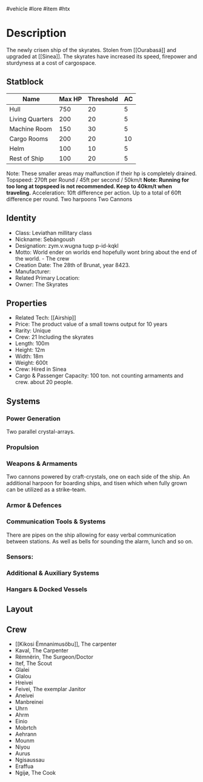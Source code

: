 #vehicle #lore #item #htx 
# Description
The newly crisen ship of the skyrates. Stolen from [[Ourabasá]] and upgraded at [[Sinea]]. The skyrates have increased its speed, firepower and sturdyness at a cost of cargospace.
## Statblock
| Name            | Max HP | Threshold | AC  |
| --------------- | ------ | --------- | --- |
| Hull            | 750    | 20        | 5   |
| Living Quarters | 200    | 20        | 5   |
| Machine Room    | 150    | 30        | 5   |
| Cargo Rooms     | 200    | 20        | 10  |
| Helm            | 100    | 10        | 5   |
| Rest of Ship    | 100    | 20        | 5   | 
Note: These smaller areas may malfunction if their hp is completely drained.
Topspeed: 270ft per Round / 45ft per second / 50km/t
**Note: Running for too long at topspeed is not recommended. Keep to 40km/t when traveling.**
Acceleration: 10ft difference per action. Up to a total of 60ft difference per round.
Two harpoons
Two Cannons
## Identity
- Class: Leviathan millitary class
- Nickname: Sebángoush
- Designation: zym.v.wugna tuqp p-id-kqkl
- Motto: World ender on worlds end hopefully wont bring about the end of the world. - The crew
- Creation Date: The 28th of Brunat, year 8423.
- Manufacturer:
- Related Primary Location:
- Owner: The Skyrates

## Properties
- Related Tech: [[Airship]]
- Price: The product value of a small towns output for 10 years
- Rarity: Unique
- Crew: 21 Including the skyrates
- Length: 100m
- Height: 12m
- Width: 18m
- Weight: 600t
- Crew: Hired in Sinea
- Cargo & Passenger Capacity: 100 ton. not counting armaments and crew. about 20 people.

## Systems
### Power Generation
Two parallel crystal-arrays.
### Propulsion

### Weapons & Armaments
Two cannons powered by craft-crystals, one on each side of the ship. An additional harpoon for boarding ships, and tisen which when fully grown can be utilized as a strike-team.
### Armor & Defences

### Communication Tools & Systems
There are pipes on the ship allowing for easy verbal communication between stations. As well as bells for sounding the alarm, lunch and so on.
### Sensors:

### Additional & Auxiliary Systems

### Hangars & Docked Vessels

## Layout

## Crew
- [[Kikosi Ëmnanimusöbu]], The carpenter
- Kaval, The Carpenter
- Rëmnërin, The Surgeon/Doctor
- Itef, The Scout
- Glalei
- Glalou
- Hreivei
- Feivei, The exemplar Janitor
- Aneivei
- Manbreinei
- Uhrn
- Ahrm
- Einio
- Mobrtch
- Aehrann
- Mounm
- Niyou
- Aurus
- Ngisaussau
- Eraffua
- Ngijø, The Cook